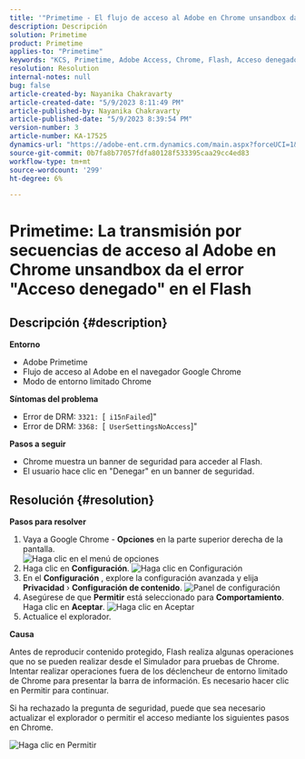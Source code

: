 ```yaml
---
title: '"Primetime - El flujo de acceso al Adobe en Chrome unsandbox da el error "Acceso denegado\" en el Flash"'
description: Descripción
solution: Primetime
product: Primetime
applies-to: "Primetime"
keywords: "KCS, Primetime, Adobe Access, Chrome, Flash, Acceso denegado"
resolution: Resolution
internal-notes: null
bug: false
article-created-by: Nayanika Chakravarty
article-created-date: "5/9/2023 8:11:49 PM"
article-published-by: Nayanika Chakravarty
article-published-date: "5/9/2023 8:39:54 PM"
version-number: 3
article-number: KA-17525
dynamics-url: "https://adobe-ent.crm.dynamics.com/main.aspx?forceUCI=1&pagetype=entityrecord&etn=knowledgearticle&id=e1a21bb9-a5ee-ed11-8849-6045bd006b3d"
source-git-commit: 0b7fa8b77057fdfa80128f533395caa29cc4ed83
workflow-type: tm+mt
source-wordcount: '299'
ht-degree: 6%

---
```


# Primetime: La transmisión por secuencias de acceso al Adobe en Chrome unsandbox da el error &quot;Acceso denegado&quot; en el Flash

## Descripción {#description}


<b>Entorno</b>

- Adobe Primetime
- Flujo de acceso al Adobe en el navegador Google Chrome
- Modo de entorno limitado Chrome


<b>Síntomas del problema</b>

- Error de DRM: `3321: `[` i15nFailed`]&quot;
- Error de DRM: `3368: `[` UserSettingsNoAccess`]&quot;


<b>Pasos a seguir</b>

- Chrome muestra un banner de seguridad para acceder al Flash.
- El usuario hace clic en &quot;Denegar&quot; en un banner de seguridad.



## Resolución {#resolution}


<b>Pasos para resolver</b>

1. Vaya a Google Chrome - <b>Opciones</b> en la parte superior derecha de la pantalla.<br>    ![Haga clic en el menú de opciones](https://helpx.adobe.com/content/dam/help/en/adobe-access/kb/error-3321/jcr%3acontent/main-pars/procedure/proc_par/step_0/step_par/image/setting_menu.png "Haga clic en el menú de opciones")
2. Haga clic en <b>Configuración</b>.    ![Haga clic en Configuración](https://helpx.adobe.com/content/dam/help/en/adobe-access/kb/error-3321/jcr%3acontent/main-pars/procedure/proc_par/step_1/step_par/image/3.jpg "Haga clic en Configuración")
3. En el <b>Configuración</b> , explore la configuración avanzada y elija <b>Privacidad</b> › <b>Configuración de contenido</b>.    ![Panel de configuración](https://helpx.adobe.com/content/dam/help/en/adobe-access/kb/error-3321/jcr%3acontent/main-pars/procedure/proc_par/step_2/step_par/image/5.jpg "Panel de configuración")
4. Asegúrese de que <b>Permitir</b> está seleccionado para <b>Comportamiento</b>. Haga clic en <b>Aceptar</b>.    ![Haga clic en Aceptar](https://helpx.adobe.com/content/dam/help/en/adobe-access/kb/error-3321/jcr%3acontent/main-pars/procedure/proc_par/step_3/step_par/image/unsandbox_settings.png "Haga clic en Aceptar")
5. Actualice el explorador.


<b>Causa</b>

Antes de reproducir contenido protegido, Flash realiza algunas operaciones que no se pueden realizar desde el Simulador para pruebas de Chrome. Intentar realizar operaciones fuera de los déclencheur de entorno limitado de Chrome para presentar la barra de información. Es necesario hacer clic en Permitir para continuar.

Si ha rechazado la pregunta de seguridad, puede que sea necesario actualizar el explorador o permitir el acceso mediante los siguientes pasos en Chrome.

![Haga clic en Permitir](https://helpx.adobe.com/content/dam/help/en/adobe-access/kb/error-3321/jcr%3acontent/main-pars/image/chrome_infobar.png "Haga clic en Permitir")
